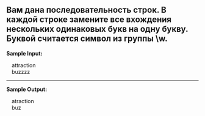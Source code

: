 Вам дана последовательность строк.
В каждой строке замените все вхождения нескольких одинаковых букв на одну букву.
Буквой считается символ из группы **\w**.
---
**Sample Input:**
<p style="margin-left: 1em">attraction<br>
buzzzz</p>

---
**Sample Output:**
<p style="margin-left: 1em">atraction<br>
buz</p>